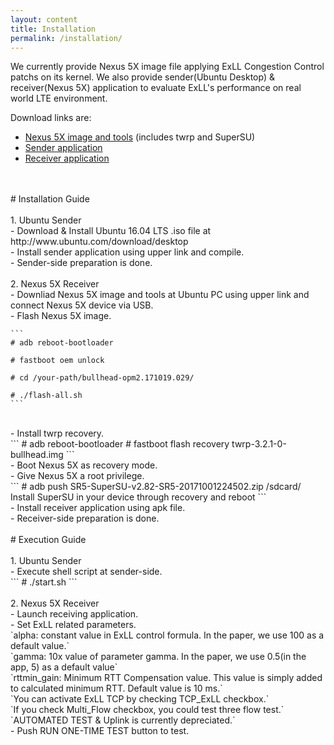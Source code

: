 ```yaml
---
layout: content
title: Installation
permalink: /installation/
---
```


We currently provide Nexus 5X image file applying ExLL Congestion Control patchs on its kernel.
We also provide sender(Ubuntu Desktop) & receiver(Nexus 5X) application to evaluate ExLL's performance on real world LTE environment.

Download links are:
- [Nexus 5X image and tools]()
  (includes twrp and SuperSU)
- [Sender application]()
- [Receiver application]()
 <br>
 <br>
# Installation Guide
 <br>
 <br>
1. Ubuntu Sender
<br>
  - Download & Install Ubuntu 16.04 LTS .iso file at http://www.ubuntu.com/download/desktop
<br>  
  - Install sender application using upper link and compile.
<br>  
  - Sender-side preparation is done.
<br>  
<br>    
2. Nexus 5X Receiver
<br>
  - Downliad Nexus 5X image and tools at Ubuntu PC using upper link and connect Nexus 5X device via USB.
<br>  
  - Flash Nexus 5X image.
<br>

    ```
    # adb reboot-bootloader
    
    # fastboot oem unlock
  
    # cd /your-path/bullhead-opm2.171019.029/
  
    # ./flash-all.sh
    ```
<br>    
  - Install twrp recovery.
<br>  
    ```
    # adb reboot-bootloader    
    # fastboot flash recovery twrp-3.2.1-0-bullhead.img
    ```
<br>    
  - Boot Nexus 5X as recovery mode.    
<br>    
  - Give Nexus 5X a root privilege.
<br> 
    ```
    # adb push SR5-SuperSU-v2.82-SR5-20171001224502.zip /sdcard/
    Install SuperSU in your device through recovery and reboot
    ```
<br>    
  - Install receiver application using apk file.
<br>  
  - Receiver-side preparation is done.
<br>    
<br>    
# Execution Guide
<br>
<br>
1. Ubuntu Sender
<br>
  - Execute shell script at sender-side.
<br> 
    ```
    # ./start.sh
    ```
<br>    
<br>  
2. Nexus 5X Receiver
<br>
  - Launch receiving application.
<br>  
  - Set ExLL related parameters.
<br>  
      `alpha: constant value in ExLL control formula. In the paper, we use 100 as a default value.`
<br>      
      `gamma: 10x value of parameter gamma. In the paper, we use 0.5(in the app, 5) as a default value`
<br>      
      `rttmin_gain: Minimum RTT Compensation value. This value is simply added to calculated minimum RTT. Default value is 10 ms.`
<br>      
      `You can activate ExLL TCP by checking TCP_ExLL checkbox.`
<br>      
      `If you check Multi_Flow checkbox, you could test three flow test.`
<br>      
      `AUTOMATED TEST & Uplink is currently depreciated.`
<br>      
  - Push RUN ONE-TIME TEST button to test.      
<br>
